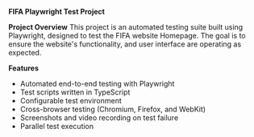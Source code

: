 **FIFA Playwright Test Project**

**Project Overview**
This project is an automated testing suite built using Playwright, designed to test the FIFA website Homepage. The goal is to ensure the website's functionality, and user interface are operating as expected.

**Features**
- Automated end-to-end testing with Playwright
- Test scripts written in TypeScript
- Configurable test environment
- Cross-browser testing (Chromium, Firefox, and WebKit)
- Screenshots and video recording on test failure
- Parallel test execution
